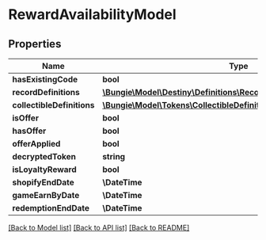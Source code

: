 # RewardAvailabilityModel

## Properties
Name | Type | Description | Notes
------------ | ------------- | ------------- | -------------
**hasExistingCode** | **bool** |  | [optional] 
**recordDefinitions** | [**\Bungie\Model\Destiny\Definitions\Records\DestinyRecordDefinition[]**](DestinyRecordDefinition.md) |  | [optional] 
**collectibleDefinitions** | [**\Bungie\Model\Tokens\CollectibleDefinitions[]**](CollectibleDefinitions.md) |  | [optional] 
**isOffer** | **bool** |  | [optional] 
**hasOffer** | **bool** |  | [optional] 
**offerApplied** | **bool** |  | [optional] 
**decryptedToken** | **string** |  | [optional] 
**isLoyaltyReward** | **bool** |  | [optional] 
**shopifyEndDate** | **\DateTime** |  | [optional] 
**gameEarnByDate** | **\DateTime** |  | [optional] 
**redemptionEndDate** | **\DateTime** |  | [optional] 

[[Back to Model list]](../README.md#documentation-for-models) [[Back to API list]](../README.md#documentation-for-api-endpoints) [[Back to README]](../README.md)


